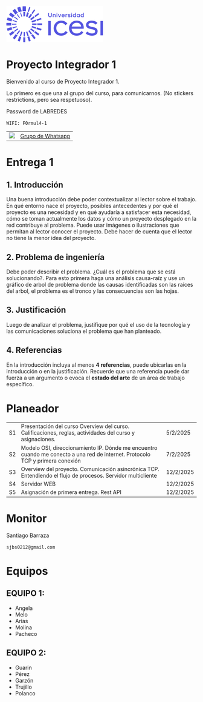 
<img src="https://raw.githubusercontent.com/Domiciano/AppMoviles251/refs/heads/main/res/images/icesilogo.png" width="256">

# Proyecto Integrador 1
Bienvenido al curso de Proyecto Integrador 1.

Lo primero es que una al grupo del curso, para comunicarnos. (No stickers restrictions, pero sea respetuoso).

Password de LABREDES
```
WIFI: F0rmul4-1
```

<table style="border-collapse: collapse; border: none;" border="0">
  <tr>
    <td>
      <a href="https://chat.whatsapp.com/GgM9Kifnlq66pt0xzppU2I">
        <img src="https://upload.wikimedia.org/wikipedia/commons/thumb/6/6b/WhatsApp.svg/479px-WhatsApp.svg.png" width="64">
      </a>
    </td>
    <td style="vertical-align: middle;">
      <a href="https://chat.whatsapp.com/GgM9Kifnlq66pt0xzppU2I">Grupo de Whatsapp</a>
    </td>
  </tr>
</table>

# Entrega 1


## 1. Introducción
Una buena introducción debe poder contextualizar al lector sobre el trabajo. En qué entorno nace el proyecto, posibles antecedentes y por qué el proyecto es una necesidad y en qué ayudaría a satisfacer esta necesidad, cómo se toman actualmente los datos y cómo un proyecto desplegado en la red contribuye al problema. Puede usar imágenes o ilustraciones que permitan al lector conocer el proyecto. Debe hacer de cuenta que el lector no tiene la menor idea del proyecto. 



## 2. Problema de ingeniería
Debe poder describir el problema. ¿Cuál es el problema que se está solucionando?. Para esto primera haga una análisis causa-raíz y use un gráfico de arbol de problema donde las causas identificadas son las raíces del arbol, el problema es el tronco y las consecuencias son las hojas.

## 3. Justificación
Luego de analizar el problema, justifique por qué el uso de la tecnología y las comunicaciones soluciona el problema que han planteado.

## 4. Referencias
En la introducción incluya al menos <b>4 referencias</b>, puede ubicarlas en la introducción o en la justificación. Recuerde que una referencia puede dar fuerza a un argumento o evoca el <b>estado del arte</b> de un área de trabajo específico.



# Planeador
<table style="border-collapse: collapse; border: none;" border="0">
  <tr>
    <td>
      S1
    </td>
    <td>
      Presentación del curso
      Overview del curso. Calificaciones, reglas, actividades del curso y asignaciones.
    </td>
    <td style="vertical-align: middle;">
      5/2/2025
    </td>
  </tr>
  <tr>
    <td>
      S2
    </td>
    <td>
      Modelo OSI, direccionamiento IP. Dónde me encuentro cuando me conecto a una red de internet. Protocolo TCP y primera conexión
    </td>
    <td style="vertical-align: middle;">
      7/2/2025
    </td>
  </tr>
  <tr>
    <td>
      S3
    </td>
    <td>
      Overview del proyecto. Comunicación asincrónica TCP. Entendiendo el flujo de procesos. Servidor multicliente
    </td>
    <td style="vertical-align: middle;">
    12/2/2025
    </td>
  </tr>
  <tr>
    <td>
      S4
    </td>
    <td>
      Servidor WEB
    </td>
    <td style="vertical-align: middle;">
    12/2/2025
    </td>
  </tr>
  <tr>
    <td>
      S5
    </td>
    <td>
      Asignación de primera entrega.
      Rest API
    </td>
    <td style="vertical-align: middle;">
    12/2/2025
    </td>
  </tr>
</table>

# Monitor
Santiago Barraza
```
sjbs0212@gmail.com
```

# Equipos

## EQUIPO 1: 
- Angela
- Melo
- Arias
- Molina
- Pacheco

## EQUIPO 2:
- Guarin
- Pérez
- Garzón
- Trujillo
- Polanco
